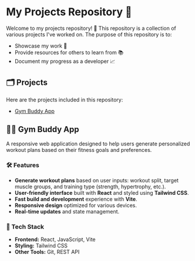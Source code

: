 # My Projects Repository 🚀

Welcome to my projects repository! 🎉 This repository is a collection of various projects I've worked on. The purpose of this repository is to:

- Showcase my work 💼
- Provide resources for others to learn from 📚
- Document my progress as a developer 📈

## 🗂️ Projects

Here are the projects included in this repository:

- [Gym Buddy App](#gym-buddy-app)

## 🏋️‍♂️ Gym Buddy App

A responsive web application designed to help users generate personalized workout plans based on their fitness goals and preferences.

### 🛠️ Features

- **Generate workout plans** based on user inputs: workout split, target muscle groups, and training type (strength, hypertrophy, etc.).
- **User-friendly interface** built with **React** and styled using **Tailwind CSS**.
- **Fast build and development** experience with **Vite**.
- **Responsive design** optimized for various devices.
- **Real-time updates** and state management.

### 🔧 Tech Stack

- **Frontend:** React, JavaScript, Vite
- **Styling:** Tailwind CSS
- **Other Tools:** Git, REST API